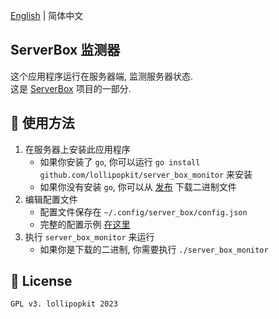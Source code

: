 [English](README.md) | 简体中文

## ServerBox 监测器
这个应用程序运行在服务器端, 监测服务器状态.  
这是 [ServerBox](https://github.com/lollipopkit/flutter_server_box) 项目的一部分.

## 📖 使用方法
1. 在服务器上安装此应用程序
    - 如果你安装了 `go`, 你可以运行 `go install github.com/lollipopkit/server_box_monitor` 来安装
    - 如果你没有安装 `go`, 你可以从 [发布](https://github.com/lollipopkit/server_box_monitor/releases) 下载二进制文件
2. 编辑配置文件
    - 配置文件保存在 `~/.config/server_box/config.json`
    - 完整的配置示例 [在这里](doc/CONFIG_zh.jsonc)
3. 执行 `server_box_monitor` 来运行
    - 如果你是下载的二进制, 你需要执行 `./server_box_monitor`

## 🔖 License
`GPL v3. lollipopkit 2023`